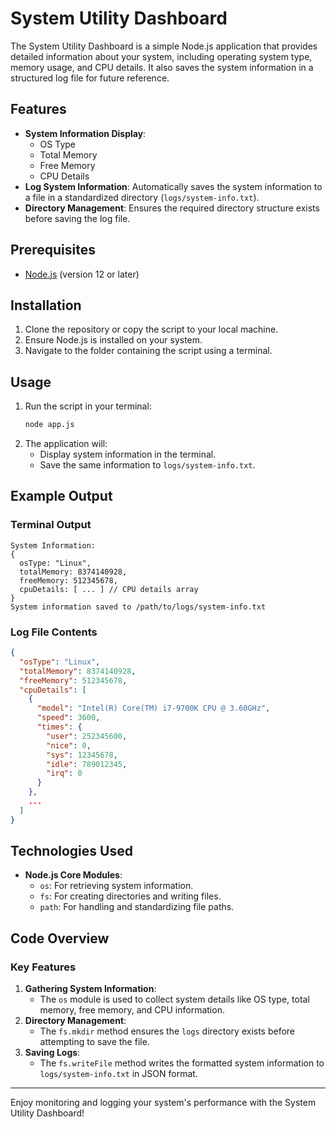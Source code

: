 # System Utility Dashboard

The System Utility Dashboard is a simple Node.js application that provides detailed information about your system, including operating system type, memory usage, and CPU details. It also saves the system information in a structured log file for future reference.

## Features

- **System Information Display**:
  - OS Type
  - Total Memory
  - Free Memory
  - CPU Details
- **Log System Information**: Automatically saves the system information to a file in a standardized directory (`logs/system-info.txt`).
- **Directory Management**: Ensures the required directory structure exists before saving the log file.

## Prerequisites

- [Node.js](https://nodejs.org/) (version 12 or later)

## Installation

1. Clone the repository or copy the script to your local machine.
2. Ensure Node.js is installed on your system.
3. Navigate to the folder containing the script using a terminal.

## Usage

1. Run the script in your terminal:
   ```bash
   node app.js
   ```
2. The application will:
   - Display system information in the terminal.
   - Save the same information to `logs/system-info.txt`.

## Example Output

### **Terminal Output**
```plaintext
System Information:
{
  osType: "Linux",
  totalMemory: 8374140928,
  freeMemory: 512345678,
  cpuDetails: [ ... ] // CPU details array
}
System information saved to /path/to/logs/system-info.txt
```

### **Log File Contents**
```json
{
  "osType": "Linux",
  "totalMemory": 8374140928,
  "freeMemory": 512345678,
  "cpuDetails": [
    {
      "model": "Intel(R) Core(TM) i7-9700K CPU @ 3.60GHz",
      "speed": 3600,
      "times": {
        "user": 252345600,
        "nice": 0,
        "sys": 12345678,
        "idle": 789012345,
        "irq": 0
      }
    },
    ...
  ]
}
```

## Technologies Used

- **Node.js Core Modules**:
  - `os`: For retrieving system information.
  - `fs`: For creating directories and writing files.
  - `path`: For handling and standardizing file paths.

## Code Overview

### Key Features

1. **Gathering System Information**:
   - The `os` module is used to collect system details like OS type, total memory, free memory, and CPU information.
2. **Directory Management**:
   - The `fs.mkdir` method ensures the `logs` directory exists before attempting to save the file.
3. **Saving Logs**:
   - The `fs.writeFile` method writes the formatted system information to `logs/system-info.txt` in JSON format.

---

Enjoy monitoring and logging your system's performance with the System Utility Dashboard!

